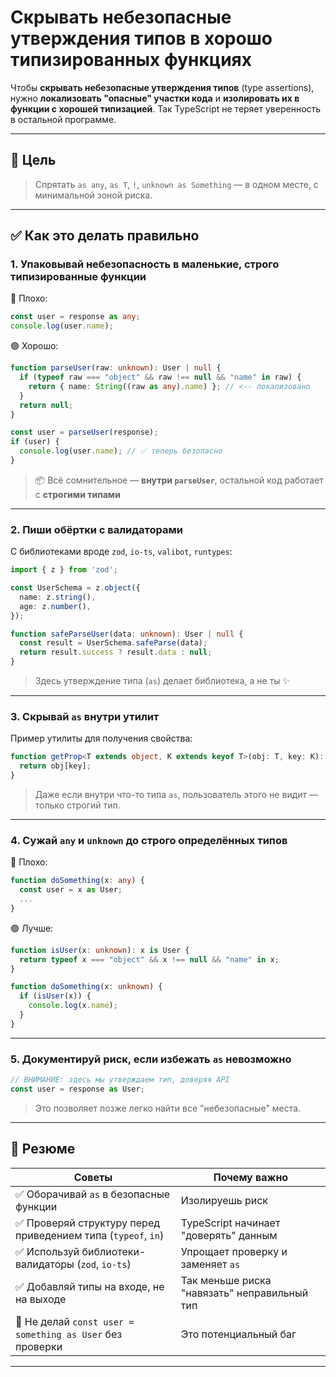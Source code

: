 # Скрывать небезопасные утверждения типов в хорошо типизированных функциях

Чтобы **скрывать небезопасные утверждения типов** (type assertions), нужно **локализовать "опасные" участки кода** и **изолировать их в функции с хорошей типизацией**. Так TypeScript не теряет уверенность в остальной программе.

---

## 🎯 Цель

> Спрятать `as any`, `as T`, `!`, `unknown as Something` — в одном месте, с минимальной зоной риска.

---

## ✅ Как это делать правильно

### 1. **Упаковывай небезопасность в маленькие, строго типизированные функции**

🔴 Плохо:

```ts
const user = response as any;
console.log(user.name);
```

🟢 Хорошо:

```ts
function parseUser(raw: unknown): User | null {
  if (typeof raw === "object" && raw !== null && "name" in raw) {
    return { name: String((raw as any).name) }; // <-- локализовано
  }
  return null;
}

const user = parseUser(response);
if (user) {
  console.log(user.name); // ✅ теперь безопасно
}
```

> 📦 Всё сомнительное — **внутри `parseUser`**, остальной код работает с **строгими типами**

---

### 2. **Пиши обёртки с валидаторами**

С библиотеками вроде `zod`, `io-ts`, `valibot`, `runtypes`:

```ts
import { z } from 'zod';

const UserSchema = z.object({
  name: z.string(),
  age: z.number(),
});

function safeParseUser(data: unknown): User | null {
  const result = UserSchema.safeParse(data);
  return result.success ? result.data : null;
}
```

> Здесь утверждение типа (`as`) делает библиотека, а не ты ✨

---

### 3. **Скрывай `as` внутри утилит**

Пример утилиты для получения свойства:

```ts
function getProp<T extends object, K extends keyof T>(obj: T, key: K): T[K] {
  return obj[key];
}
```

> Даже если внутри что-то типа `as`, пользователь этого не видит — только строгий тип.

---

### 4. **Сужай `any` и `unknown` до строго определённых типов**

🔴 Плохо:

```ts
function doSomething(x: any) {
  const user = x as User;
  ...
}
```

🟢 Лучше:

```ts
function isUser(x: unknown): x is User {
  return typeof x === "object" && x !== null && "name" in x;
}

function doSomething(x: unknown) {
  if (isUser(x)) {
    console.log(x.name);
  }
}
```

---

### 5. **Документируй риск, если избежать `as` невозможно**

```ts
// ВНИМАНИЕ: здесь мы утверждаем тип, доверяя API
const user = response as User;
```

> Это позволяет позже легко найти все "небезопасные" места.

---

## 🧠 Резюме

| Советы                                                       | Почему важно                                 |
| ------------------------------------------------------------ | -------------------------------------------- |
| ✅ Оборачивай `as` в безопасные функции                       | Изолируешь риск                              |
| ✅ Проверяй структуру перед приведением типа (`typeof`, `in`) | TypeScript начинает "доверять" данным        |
| ✅ Используй библиотеки-валидаторы (`zod`, `io-ts`)           | Упрощает проверку и заменяет `as`            |
| ✅ Добавляй типы на входе, не на выходе                       | Так меньше риска "навязать" неправильный тип |
| 🚫 Не делай `const user = something as User` без проверки    | Это потенциальный баг                        |

---

